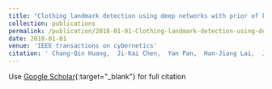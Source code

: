 ```yaml
---
title: "Clothing landmark detection using deep networks with prior of key point associations"
collection: publications
permalink: /publication/2018-01-01-Clothing-landmark-detection-using-deep-networks-with-prior-of-key-point-associations
date: 2018-01-01
venue: 'IEEE transactions on cybernetics'
citation: ' Chang-Qin Huang,  Ji-Kai Chen,  Yan Pan,  Han-Jiang Lai,  Jian Yin,  Qiong-Hao Huang, &quot;Clothing landmark detection using deep networks with prior of key point associations.&quot; IEEE transactions on cybernetics, 2018.'
---
```

Use [Google Scholar](https://scholar.google.com/scholar?q=Clothing+landmark+detection+using+deep+networks+with+prior+of+key+point+associations){:target="_blank"} for full citation